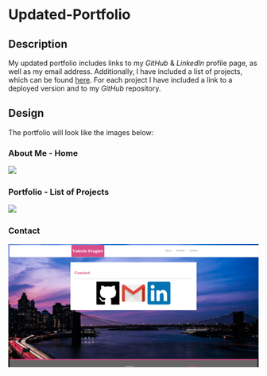 # Updated-Portfolio


<h2>Description</h2>
My updated portfolio includes links to my <i>GitHub</i> & <i>LinkedIn</i> profile page, as well as my email address. Additionally, I have included a list of projects, which can be found <a href="https://valfragier16.github.io/Updated-Portfolio/portfolio.html">here</a>. For each project I have included a link to a deployed version and to my <i>GitHub</i> repository. 

<h2>Design</h2>
The portfolio will look like the images below:

<h3>About Me - Home</h3>

<img src="Assets/Images/portoflio_home.PNG">

<h3>Portfolio - List of Projects</h3>

<img src="Assets/Images/portfolio_projects.PNG">

<h3>Contact</h3>

<img src="Assets/Images/portoflio_contact.PNG">



